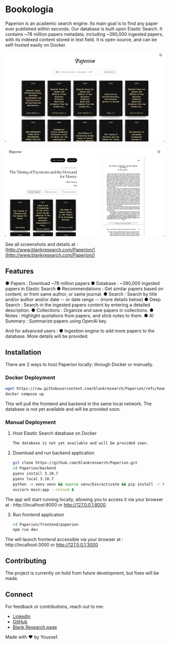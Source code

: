 # Bookologia

Paperion is an academic search engine. Its main goal is to find any paper ever published within seconds. 
Our database is built upon Elastic Search. It contains ~78 million papers metadata, including ~390,000 ingested papers, with its indexed content stored in text field.
It is open source, and can be self-hosted easily on Docker.

![welcome](./docs/img/2.png)

![welcome](./docs/img/5.png)

See all screenshots and details at : [http://www.blankresearch.com/Paperion/](http://www.blankresearch.com/Paperion/) 


## Features

● Papers : Download ~78 million papers
● Database : ~390,000 ingested papers in Elastic Search
● Recommendations : Get similar papers based on content, or from same author, or same journal.
● Search : Search by title and/or author and/or date -- or date range -- (more details below)
● Deep Search : Search in the ingested papers content by entering a detailed description.
● Collections : Organize and save papers in collections.
● Notes : Highlight quotations from papers, and stick notes to them.
● AI Summary : Summarize papers using OpenAI key.

And for advanced users : 
● Ingestion engine to add more papers to the database. More details will be provided. 

## Installation

There are 2 ways to host Paperion locally: through Docker or manually. 

### Docker Deployment

   ```sh
   wget https://raw.githubusercontent.com/blankresearch/Paperion/refs/heads/main/docker-compose.yml 
   docker compose up
   ```
This will pull the frontend and backend in the same local network. 
The database is not yet available and will be provided soon.

### Manual Deployment


1. Host Elastic Search database on Docker 

   ```sh
   The database is not yet available and will be provided soon.
   ```

2. Download and run backend application
   ```sh
   git clone https://github.com/blankresearch/Paperion.git
   cd Paperion/backend
   pyenv install 3.10.7  
   pyenv local 3.10.7  
   python -m venv venv && source venv/bin/activate && pip install -r requirements.txt 
   uvicorn main:app --reload &
   ```

The app will start running locally, allowing you to access it via your browser at : http://localhost:8000 or http://127.0.0.1:8000

3. Run frontend application
   ```sh
   cd Paperion/frontend/paperion
   npm run dev
   ```

The will launch frontend accessible via your browser at : http://localhost:3000 or http://127.0.0.1:3000


## Contributing

The project is currently on hold from future development, but fixes will be made.

## Connect

For feedback or contributions, reach out to me:

- [LinkedIn](https://www.linkedin.com/in/yousbot/)
- [GitHub](https://github.com/yousbot)
- [Blank Research page](https://blankresearch.com/)

Made with ❤️ by Youssef.

